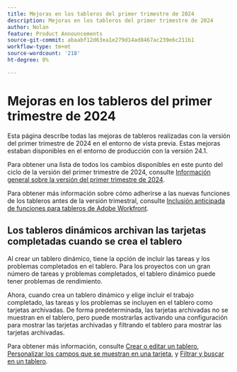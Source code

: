 ```yaml
---
title: Mejoras en los tableros del primer trimestre de 2024
description: Mejoras en los tableros del primer trimestre de 2024
author: Nolan
feature: Product Announcements
source-git-commit: abaabf12d63ea1e279d14ad8467ac239e6c211b1
workflow-type: tm+mt
source-wordcount: '218'
ht-degree: 0%

---
```


# Mejoras en los tableros del primer trimestre de 2024

Esta página describe todas las mejoras de tableros realizadas con la versión del primer trimestre de 2024 en el entorno de vista previa. Estas mejoras estaban disponibles en el entorno de producción con la versión 24.1.

Para obtener una lista de todos los cambios disponibles en este punto del ciclo de la versión del primer trimestre de 2024, consulte [Información general sobre la versión del primer trimestre de 2024](/help/quicksilver/product-announcements/product-releases/24-q1-release-activity/24-q1-release-overview.md).

Para obtener más información sobre cómo adherirse a las nuevas funciones de los tableros antes de la versión trimestral, consulte [Inclusión anticipada de funciones para tableros de Adobe Workfront](/help/quicksilver/agile/get-started-with-boards/boards-early-feature-opt-in.md).

## Los tableros dinámicos archivan las tarjetas completadas cuando se crea el tablero

Al crear un tablero dinámico, tiene la opción de incluir las tareas y los problemas completados en el tablero. Para los proyectos con un gran número de tareas y problemas completados, el tablero dinámico puede tener problemas de rendimiento.

Ahora, cuando crea un tablero dinámico y elige incluir el trabajo completado, las tareas y los problemas se incluyen en el tablero como tarjetas archivadas. De forma predeterminada, las tarjetas archivadas no se muestran en el tablero, pero puede mostrarlas activando una configuración para mostrar las tarjetas archivadas y filtrando el tablero para mostrar las tarjetas archivadas.

Para obtener más información, consulte [Crear o editar un tablero](/help/quicksilver/agile/get-started-with-boards/create-edit-board.md), [Personalizar los campos que se muestran en una tarjeta](/help/quicksilver/agile/get-started-with-boards/customize-fields-on-card.md), y [Filtrar y buscar en un tablero](/help/quicksilver/agile/get-started-with-boards/filter-search-in-board.md).
